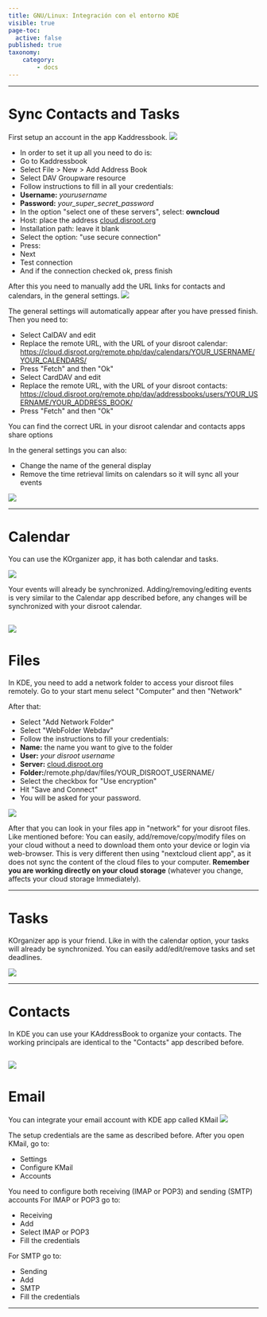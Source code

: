 ```yaml
---
title: GNU/Linux: Integración con el entorno KDE
visible: true
page-toc:
  active: false
published: true
taxonomy:
    category:
        - docs
---
```

----------
# Sync Contacts and Tasks
First setup an account in the app Kaddressbook.
![](en/kde_kaddressbook1.png)

* In order to set it up all you need to do is:
* Go to Kaddressbook
* Select File > New > Add Address Book
* Select DAV Groupware resource
* Follow instructions to fill in all your credentials:
 * **Username:** _yourusername_
 * **Password:** _your_super_secret_password_
* In the option "select one of these servers", select: **owncloud**
* Host: place the address [cloud.disroot.org](https//:cloud.disroot.org)
* Installation path: leave it blank
* Select the option: "use secure connection"
* Press:
 * Next
 * Test connection
 * And if the connection checked ok, press finish

After this you need to manually add the URL links for contacts and calendars, in the general settings.
![](en/kde_kaddressbook2.gif)

The general settings will automatically appear after you have pressed finish.
Then you need to:

* Select CalDAV and edit
 * Replace the remote URL, with the URL of your disroot calendar: https://cloud.disroot.org/remote.php/dav/calendars/YOUR_USERNAME/YOUR_CALENDARS/
 * Press "Fetch" and then "Ok"
* Select CardDAV and edit
 * Replace the remote URL, with the URL of your disroot contacts: https://cloud.disroot.org/remote.php/dav/addressbooks/users/YOUR_USERNAME/YOUR_ADDRESS_BOOK/
 * Press "Fetch" and then "Ok"

You can find the correct URL in your disroot calendar and contacts apps share options

In the general settings you can also:

* Change the name of the general display
* Remove the time retrieval limits on calendars so it will sync all your events

![](en/kde_kaddressbook3.gif)

----------

# Calendar
You can use the KOrganizer app, it has both calendar and tasks.

![](en/kde_kalendar1.png)

Your events will already be synchronized.
Adding/removing/editing events is very similar to the Calendar app described before, any changes will be synchronized with your disroot calendar.

![](en/kde_kalendar2.gif)
----------

# Files
In KDE, you need to add a network folder to access your disroot files remotely. Go to your start menu select "Computer" and then "Network"

After that:

* Select "Add Network Folder"
* Select "WebFolder Webdav"
* Follow the instructions to fill your credentials:
 * **Name:** the name you want to give to the folder
 * **User:** _your disroot username_
 * **Server:** [cloud.disroot.org](https://cloud.disroot.org)
 * **Folder:**/remote.php/dav/files/YOUR_DISROOT_USERNAME/
 * Select the checkbox for "Use encryption"
 * Hit "Save and Connect"
 * You will be asked for your password.

![](en/kde_files3.gif)


After that you can look in your files app in "network" for your disroot files. Like mentioned before:
You can easily, add/remove/copy/modify files on your cloud without a need to download them onto your device or login via web-browser. This is very different then using "nextcloud client app", as it does not sync the content of the cloud files to your computer. **Remember you are working directly on your cloud storage** (whatever you change, affects your cloud storage Immediately).


----------

# Tasks
KOrganizer app is your friend. Like in with the calendar option, your tasks will already be synchronized. You can easily add/edit/remove tasks and set deadlines.

![](en/kde_tasks1.gif)


----------

# Contacts
In KDE you can use your KAddressBook to organize your contacts. The working principals are identical to the "Contacts" app described before.

![](en/kde_kaddressbook4.gif)
----------

# Email
You can integrate your email account with KDE app called KMail
![](en/kde_kmail1.png)

The setup credentials are the same as described before. After you open KMail, go to:

* Settings
* Configure KMail
* Accounts

You need to configure both receiving (IMAP or POP3) and sending (SMTP) accounts
For IMAP or POP3 go to:

* Receiving
* Add
* Select IMAP or POP3
* Fill the credentials

For SMTP go to:

* Sending
* Add
* SMTP
* Fill the credentials

----------
